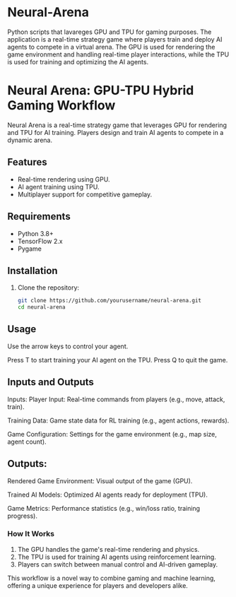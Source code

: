 # Neural-Arena
Python scripts that lavareges GPU and TPU for gaming purposes. The application is a real-time strategy game where players train and deploy AI agents to compete in a virtual arena. The GPU is used for rendering the game environment and handling real-time player interactions, while the TPU is used for training and optimizing the AI agents.

# Neural Arena: GPU-TPU Hybrid Gaming Workflow

Neural Arena is a real-time strategy game that leverages GPU for rendering and TPU for AI training. Players design and train AI agents to compete in a dynamic arena.

## Features
- Real-time rendering using GPU.
- AI agent training using TPU.
- Multiplayer support for competitive gameplay.

## Requirements
- Python 3.8+
- TensorFlow 2.x
- Pygame

## Installation
1. Clone the repository:
   ```bash
   git clone https://github.com/yourusername/neural-arena.git
   cd neural-arena
   
## Usage
Use the arrow keys to control your agent.

Press T to start training your AI agent on the TPU.
Press Q to quit the game.

## Inputs and Outputs
Inputs:
Player Input: Real-time commands from players (e.g., move, attack, train).

Training Data: Game state data for RL training (e.g., agent actions, rewards).

Game Configuration: Settings for the game environment (e.g., map size, agent count).

## Outputs:
Rendered Game Environment: Visual output of the game (GPU).

Trained AI Models: Optimized AI agents ready for deployment (TPU).

Game Metrics: Performance statistics (e.g., win/loss ratio, training progress).


### How It Works
1. The GPU handles the game's real-time rendering and physics.
2. The TPU is used for training AI agents using reinforcement learning.
3. Players can switch between manual control and AI-driven gameplay.

This workflow is a novel way to combine gaming and machine learning, offering a unique experience for players and developers alike.
